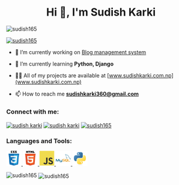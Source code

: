 <h1 align="center">Hi 👋, I'm Sudish Karki</h1>
<p align="left"> <img src="https://komarev.com/ghpvc/?username=sudish165&label=Profile%20views&color=0e75b6&style=flat" alt="sudish165" /> </p>

<p align="left"> <a href="https://github.com/ryo-ma/github-profile-trophy"><img src="https://github-profile-trophy.vercel.app/?username=sudish165" alt="sudish165" /></a> </p>

- 🔭 I’m currently working on [Blog management system](https://github.com/RupSagarGautam/Blog_Management_System.git)

- 🌱 I’m currently learning **Python, Django**

- 👨‍💻 All of my projects are available at [www.sudishkarki.com.np](www.sudishkarki.com.np)

- 📫 How to reach me **sudishkarki360@gmail.com**

<h3 align="left">Connect with me:</h3>
<p align="left">
<a href="https://linkedin.com/in/sudish karki" target="blank"><img align="center" src="https://raw.githubusercontent.com/rahuldkjain/github-profile-readme-generator/master/src/images/icons/Social/linked-in-alt.svg" alt="sudish karki" height="30" width="40" /></a>
<a href="https://fb.com/sudish karki" target="blank"><img align="center" src="https://raw.githubusercontent.com/rahuldkjain/github-profile-readme-generator/master/src/images/icons/Social/facebook.svg" alt="sudish karki" height="30" width="40" /></a>
<a href="https://instagram.com/sudish165" target="blank"><img align="center" src="https://raw.githubusercontent.com/rahuldkjain/github-profile-readme-generator/master/src/images/icons/Social/instagram.svg" alt="sudish165" height="30" width="40" /></a>
</p>

<h3 align="left">Languages and Tools:</h3>
<p align="left"> <a href="https://www.w3schools.com/css/" target="_blank" rel="noreferrer"> <img src="https://raw.githubusercontent.com/devicons/devicon/master/icons/css3/css3-original-wordmark.svg" alt="css3" width="40" height="40"/> </a> <a href="https://www.w3.org/html/" target="_blank" rel="noreferrer"> <img src="https://raw.githubusercontent.com/devicons/devicon/master/icons/html5/html5-original-wordmark.svg" alt="html5" width="40" height="40"/> </a> <a href="https://developer.mozilla.org/en-US/docs/Web/JavaScript" target="_blank" rel="noreferrer"> <img src="https://raw.githubusercontent.com/devicons/devicon/master/icons/javascript/javascript-original.svg" alt="javascript" width="40" height="40"/> </a> <a href="https://www.mysql.com/" target="_blank" rel="noreferrer"> <img src="https://raw.githubusercontent.com/devicons/devicon/master/icons/mysql/mysql-original-wordmark.svg" alt="mysql" width="40" height="40"/> </a> <a href="https://www.python.org" target="_blank" rel="noreferrer"> <img src="https://raw.githubusercontent.com/devicons/devicon/master/icons/python/python-original.svg" alt="python" width="40" height="40"/> </a> </p>

<p><img align="left" src="https://github-readme-stats.vercel.app/api/top-langs?username=sudish165&show_icons=true&locale=en&layout=compact" alt="sudish165" /></p>

<p>&nbsp;<img align="center" src="https://github-readme-stats.vercel.app/api?username=sudish165&show_icons=true&locale=en" alt="sudish165" /></p>
